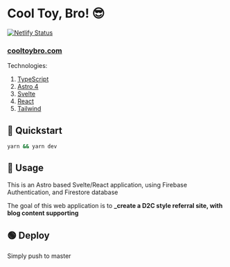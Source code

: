 # Cool Toy, Bro! 😎

[![Netlify Status](https://api.netlify.com/api/v1/badges/409b9046-9dd4-4dc8-b067-e01f19d5f7e6/deploy-status)](https://app.netlify.com/sites/cool-toy-bro/deploys)

### [cooltoybro.com](cooltoybro.com)

Technologies:

1. [TypeScript](https://www.typescriptlang.org/)
1. [Astro 4](https://astro.build/)
1. [Svelte](https://svelte.dev/docs/introduction)
1. [React](https://react.dev/learn)
1. [Tailwind](https://tailwindcss.com/)

## 🏁 Quickstart

``` bash
yarn && yarn dev
```

## 🧙 Usage

This is an Astro based Svelte/React application, using Firebase Authentication, and Firestore database

The goal of this web application is to **_create a D2C style referral site, with blog content supporting**

## 🟢 Deploy

Simply push to master